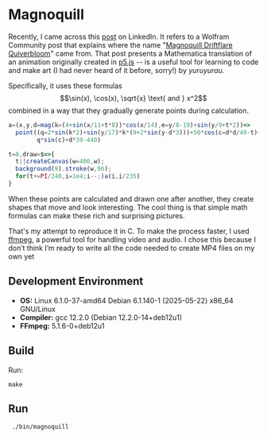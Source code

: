 # Magnoquill

Recently, I came across this <a href="http://tiny.cc/qpcq001" target="_blank" rel="noopener noreferrer">post</a> on LinkedIn. It refers to a Wolfram Community post that explains where the name "<a href="https://community.wolfram.com/groups/-/m/t/3516580" target="_blank" rel="noopener noreferrer">Magnoquill Driftflare Quiverbloom</a>" came from. That post presents a Mathematica translation of an animation originally created in <a href="https://p5js.org/" target="_blank" rel="noopener noreferrer">p5.js</a> -- is a useful tool for learning to code and make art (I had never heard of it before, sorry!) by <i>yuruyurau</i>.

Specifically, it uses these formulas $$\sin(x), \cos(x), \sqrt{x} \text{ and } x^2$$ combined in a way that they gradually generate points during calculation.

```javascript
a=(x,y,d=mag(k=(4+sin(x/11+t*8))*cos(x/14),e=y/8-19)+sin(y/9+t*2))=>
  point((q=2*sin(k*2)+sin(y/17)*k*(9+2*sin(y-d*3)))+50*cos(c=d*d/49-t)+200,
        q*sin(c)+d*39-440)

t=0,draw=$=>{
  t||createCanvas(w=400,w);
  background(9).stroke(w,96);
  for(t+=PI/240,i=1e4;i--;)a(i,i/235)
}
```

When these points are calculated and drawn one after another, they create shapes that move and look interesting.
The cool thing is that simple math formulas can make these rich and surprising pictures.

That's my attempt to reproduce it in C.
To make the process faster, I used  <a href="https://ffmpeg.org/" target="_blank" rel="noopener noreferrer">ffmpeg</a>, a powerful tool for handling video and audio. I chose this because I don’t think I’m ready to write all the code needed to create MP4 files on my own yet

## Development Environment

- **OS:** Linux 6.1.0-37-amd64 Debian 6.1.140-1 (2025-05-22) x86_64 GNU/Linux  
- **Compiler:** gcc 12.2.0 (Debian 12.2.0-14+deb12u1)  
- **FFmpeg:** 5.1.6-0+deb12u1

## Build

Run:

```
make
```

## Run

```
 ./bin/magnoquill
```


